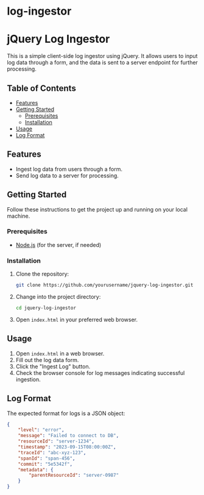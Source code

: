 # log-ingestor
# jQuery Log Ingestor

This is a simple client-side log ingestor using jQuery. It allows users to input log data through a form, and the data is sent to a server endpoint for further processing.

## Table of Contents

- [Features](#features)
- [Getting Started](#getting-started)
  - [Prerequisites](#prerequisites)
  - [Installation](#installation)
- [Usage](#usage)
- [Log Format](#log-format)

## Features

- Ingest log data from users through a form.
- Send log data to a server for processing.

## Getting Started

Follow these instructions to get the project up and running on your local machine.

### Prerequisites

- [Node.js](https://nodejs.org/) (for the server, if needed)

### Installation

1. Clone the repository:

    ```bash
    git clone https://github.com/yourusername/jquery-log-ingestor.git
    ```

2. Change into the project directory:

    ```bash
    cd jquery-log-ingestor
    ```

3. Open `index.html` in your preferred web browser.

## Usage

1. Open `index.html` in a web browser.
2. Fill out the log data form.
3. Click the "Ingest Log" button.
4. Check the browser console for log messages indicating successful ingestion.

## Log Format

The expected format for logs is a JSON object:

```json
{
    "level": "error",
    "message": "Failed to connect to DB",
    "resourceId": "server-1234",
    "timestamp": "2023-09-15T08:00:00Z",
    "traceId": "abc-xyz-123",
    "spanId": "span-456",
    "commit": "5e5342f",
    "metadata": {
        "parentResourceId": "server-0987"
    }
}
